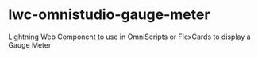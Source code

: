 # lwc-omnistudio-gauge-meter

Lightning Web Component to use in OmniScripts or FlexCards to display a Gauge Meter